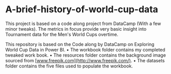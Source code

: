 # A-brief-history-of-world-cup-data
This project is based on a code along project from DataCamp (With a few minor tweaks). The metrics in focus provide very basic insight into Tournament data for the Men's World Cups overtime.

This repository is based on the Code along by DataCamp on Exploring World Cup Data in Power BI.
•	The workbook folder contains my completed tweaked work book.
•	The resources folder contains the background image sourced from [www.freepik.com](http://www.freepik.com/).
•	The datasets folder contains the five files used to populate the workbook.
